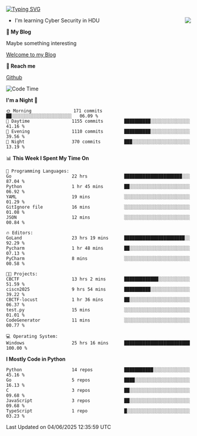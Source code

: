 [![Typing SVG](https://readme-typing-svg.herokuapp.com?font=Fira+Code&pause=1000&random=false&width=450&height=60&lines=Hello+%F0%9F%91%8B%F0%9F%8F%BB;I'm+JBNRZ)](https://git.io/typing-svg)

<a href="#">
  <img align="right" src="https://github-readme-stats.vercel.app/api?username=JBNRZ&show_icons=true&bg_color=15,f2f7fd,E0EAFC" />
</a>

- I'm learning Cyber Security in HDU

 **🌱 My Blog**

Maybe something interesting

[Welcome to my Blog](https://jbnrz.com.cn/)

 **💬 Reach me** 

[Github](https://github.com/JBNRZ)


<!--START_SECTION:waka-->
![Code Time](http://img.shields.io/badge/Code%20Time-1%2C221%20hrs%2058%20mins-blue)

**I'm a Night 🦉** 

```text
🌞 Morning                171 commits         ██░░░░░░░░░░░░░░░░░░░░░░░   06.09 % 
🌆 Daytime                1155 commits        ██████████░░░░░░░░░░░░░░░   41.16 % 
🌃 Evening                1110 commits        ██████████░░░░░░░░░░░░░░░   39.56 % 
🌙 Night                  370 commits         ███░░░░░░░░░░░░░░░░░░░░░░   13.19 % 
```


📊 **This Week I Spent My Time On** 

```text
💬 Programming Languages: 
Go                       22 hrs              ██████████████████████░░░   87.04 % 
Python                   1 hr 45 mins        ██░░░░░░░░░░░░░░░░░░░░░░░   06.92 % 
YAML                     19 mins             ░░░░░░░░░░░░░░░░░░░░░░░░░   01.29 % 
GitIgnore file           16 mins             ░░░░░░░░░░░░░░░░░░░░░░░░░   01.08 % 
JSON                     12 mins             ░░░░░░░░░░░░░░░░░░░░░░░░░   00.84 % 

🔥 Editors: 
GoLand                   23 hrs 19 mins      ███████████████████████░░   92.29 % 
Pycharm                  1 hr 48 mins        ██░░░░░░░░░░░░░░░░░░░░░░░   07.13 % 
PyCharm                  8 mins              ░░░░░░░░░░░░░░░░░░░░░░░░░   00.58 % 

🐱‍💻 Projects: 
CBCTF                    13 hrs 2 mins       █████████████░░░░░░░░░░░░   51.59 % 
ciscn2025                9 hrs 54 mins       ██████████░░░░░░░░░░░░░░░   39.22 % 
CBCTF-locust             1 hr 36 mins        ██░░░░░░░░░░░░░░░░░░░░░░░   06.37 % 
test.py                  15 mins             ░░░░░░░░░░░░░░░░░░░░░░░░░   01.01 % 
CodeGenerator            11 mins             ░░░░░░░░░░░░░░░░░░░░░░░░░   00.77 % 

💻 Operating System: 
Windows                  25 hrs 16 mins      █████████████████████████   100.00 % 
```

**I Mostly Code in Python** 

```text
Python                   14 repos            ███████████░░░░░░░░░░░░░░   45.16 % 
Go                       5 repos             ████░░░░░░░░░░░░░░░░░░░░░   16.13 % 
C                        3 repos             ██░░░░░░░░░░░░░░░░░░░░░░░   09.68 % 
JavaScript               3 repos             ██░░░░░░░░░░░░░░░░░░░░░░░   09.68 % 
TypeScript               1 repo              █░░░░░░░░░░░░░░░░░░░░░░░░   03.23 % 
```




 Last Updated on 04/06/2025 12:35:59 UTC
<!--END_SECTION:waka-->
